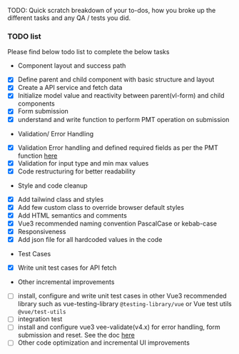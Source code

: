 TODO: Quick scratch breakdown of your to-dos, how you broke up the different tasks and any QA / tests you did.

### TODO list

Please find below todo list to complete the below tasks 

- Component layout and success path
- [x] Define parent and child component with basic structure and layout
- [x] Create a API service and fetch data
- [x] Initialize model value and reactivity between parent(vl-form) and child components
- [x] Form submission
- [x] understand and write function to perform PMT operation on submission

- Validation/ Error Handling
- [x] Validation Error handling and defined required fields as per the PMT function [here](https://support.microsoft.com/en-us/office/pmt-function-0214da64-9a63-4996-bc20-214433fa6441) 
- [x] Validation for input type and min max values 
- [x] Code restructuring for better readability 

- Style and code cleanup
- [x] Add tailwind class and styles 
- [x] Add few custom class to override browser default styles
- [x] Add HTML semantics and comments
- [x] Vue3 recommended naming convention PascalCase or kebab-case
- [x] Responsiveness
- [x] Add json file for all hardcoded values in the code

- Test Cases 
- [x] Write unit test cases for API fetch 

- Other incremental improvements 
- [ ] install, configure and write unit test cases in other Vue3 recommended library such as vue-testing-library
 `@testing-library/vue` or Vue test utils `@vue/test-utils`
- [ ] integration test
- [ ] install and configure vue3 vee-validate(v4.x) for error handling, form submission and reset. See the doc [here](https://vee-validate.logaretm.com/v4/guide/overview/)
- [ ] Other code optimization and incremental UI improvements